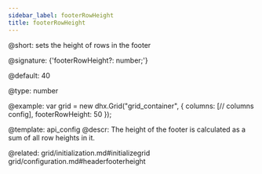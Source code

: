 ```yaml
---
sidebar_label: footerRowHeight
title: footerRowHeight
---          
```


@short: sets the height of rows in the footer

@signature: {'footerRowHeight?: number;'}


@default: 40


@type: number

@example: 
var grid = new dhx.Grid("grid_container", {
	columns: [// columns config],
	footerRowHeight: 50
});


@template:	api_config
@descr: 
The height of the footer is calculated as a sum of all row heights in it.

@related: grid/initialization.md#initializegrid
grid/configuration.md#headerfooterheight
